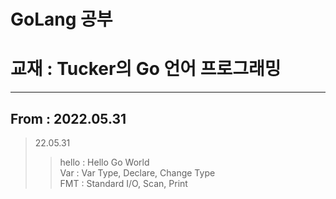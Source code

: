  **GoLang 공부**
================
# 교재 : Tucker의 Go 언어 프로그래밍
-------------
## From : 2022.05.31

> 22.05.31
>> hello : Hello Go World   
>> Var : Var Type, Declare, Change Type   
>> FMT : Standard I/O, Scan, Print   

